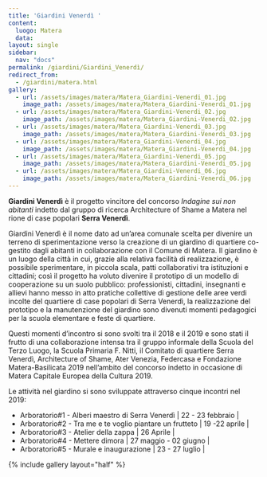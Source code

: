 ```yaml
---
title: 'Giardini Venerdì '
content:
  luogo: Matera
  data: 
layout: single
sidebar:
  nav: "docs"
permalink: /giardini/Giardini_Venerdì/
redirect_from:
  - /giardini/matera.html
gallery: 
  - url: /assets/images/matera/Matera_Giardini-Venerdi_01.jpg
    image_path: /assets/images/matera/Matera_Giardini-Venerdi_01.jpg
  - url: /assets/images/matera/Matera_Giardini-Venerdi_02.jpg
    image_path: /assets/images/matera/Matera_Giardini-Venerdi_02.jpg
  - url: /assets/images/matera/Matera_Giardini-Venerdi_03.jpg
    image_path: /assets/images/matera/Matera_Giardini-Venerdi_03.jpg
  - url: /assets/images/matera/Matera_Giardini-Venerdi_04.jpg
    image_path: /assets/images/matera/Matera_Giardini-Venerdi_04.jpg
  - url: /assets/images/matera/Matera_Giardini-Venerdi_05.jpg
    image_path: /assets/images/matera/Matera_Giardini-Venerdi_05.jpg
  - url: /assets/images/matera/Matera_Giardini-Venerdi_06.jpg
    image_path: /assets/images/matera/Matera_Giardini-Venerdi_06.jpg
---
```


**Giardini Venerdì** è il progetto vincitore del concorso _Indagine sui non abitanti_ indetto dal gruppo di ricerca Architecture of Shame a Matera nel rione di case popolari **Serra Venerdì**.

Giardini Venerdì è il nome dato ad un’area comunale scelta per divenire un terreno di sperimentazione verso la creazione di un giardino di quartiere co-gestito dagli abitanti in collaborazione con il Comune di Matera. Il giardino è un luogo della città in cui, grazie alla relativa facilità di realizzazione, è possibile sperimentare, in piccola scala, patti collaborativi tra istituzioni e cittadini; così il progetto ha voluto divenire il prototipo di un modello di cooperazione su un suolo pubblico: professionisti, cittadini, insegnanti e allievi hanno messo in atto pratiche collettive di gestione delle aree verdi incolte del quartiere di case popolari di Serra Venerdì, la realizzazione del prototipo e la manutenzione del giardino sono divenuti momenti pedagogici per la scuola elementare e feste di quartiere.

Questi momenti d’incontro si sono svolti tra il 2018 e il 2019 e sono stati il frutto di una collaborazione intensa tra il gruppo informale della Scuola del Terzo Luogo, la Scuola Primaria F. Nitti, il Comitato di quartiere Serra Venerdì, Architecture of Shame, Ater Venezia, Federcasa e Fondazione Matera-Basilicata 2019 nell’ambito del concorso indetto in occasione di Matera Capitale Europea della Cultura 2019.

Le attività nel giardino si sono sviluppate attraverso cinque incontri nel 2019:

* Arboratorio#1 - Alberi maestro di Serra Venerdì | 22 - 23 febbraio |
* Arboratorio#2 - Tra me e te voglio piantare un frutteto | 19 -22 aprile |
* Arboratorio#3 - Atelier della zappa | 26 Aprile |
* Arboratorio#4 - Mettere dimora | 27 maggio - 02 giugno |
* Arboratorio#5 - Murale e inaugurazione | 23 - 27 luglio |

{% include gallery layout="half" %}
